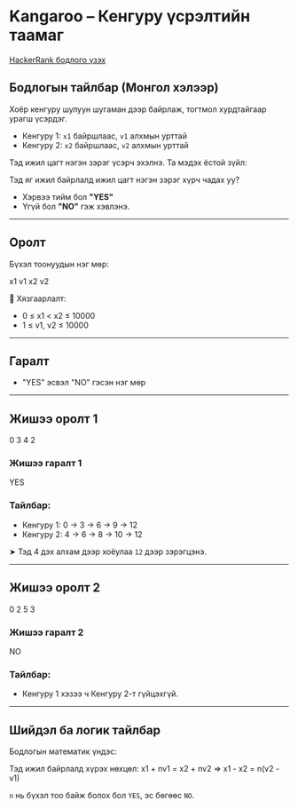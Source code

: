 #  Kangaroo – Кенгуру үсрэлтийн таамаг

[HackerRank бодлого үзэх](https://www.hackerrank.com/challenges/kangaroo/problem)

##  Бодлогын тайлбар (Монгол хэлээр)

Хоёр кенгуру шулуун шугаман дээр байрлаж, тогтмол хурдтайгаар урагш үсэрдэг.

- Кенгуру 1: `x1` байршлаас, `v1` алхмын урттай
- Кенгуру 2: `x2` байршлаас, `v2` алхмын урттай

Тэд ижил цагт нэгэн зэрэг үсэрч эхэлнэ. Та мэдэх ёстой зүйл:

Тэд яг ижил байрлалд ижил цагт нэгэн зэрэг хүрч чадах уу?

- Хэрвээ тийм бол **"YES"**
- Үгүй бол **"NO"** гэж хэвлэнэ.

---

## Оролт

Бүхэл тоонуудын нэг мөр:

x1 v1 x2 v2



📌 Хязгаарлалт:
- 0 ≤ x1 < x2 ≤ 10000
- 1 ≤ v1, v2 ≤ 10000

---

##  Гаралт

- "YES" эсвэл "NO" гэсэн нэг мөр

---

##  Жишээ оролт 1

0 3 4 2


###  Жишээ гаралт 1

YES



### Тайлбар:
- Кенгуру 1: 0 → 3 → 6 → 9 → 12
- Кенгуру 2: 4 → 6 → 8 → 10 → 12

➤ Тэд 4 дэх алхам дээр хоёулаа `12` дээр зэрэгцэнэ.

---

##  Жишээ оролт 2

0 2 5 3


### Жишээ гаралт 2

NO


### Тайлбар:
- Кенгуру 1 хэзээ ч Кенгуру 2-т гүйцэхгүй.

---

##  Шийдэл ба логик тайлбар

Бодлогын математик үндэс:

Тэд ижил байрлалд хүрэх нөхцөл:
x1 + nv1 = x2 + nv2
⇒ x1 - x2 = n(v2 - v1)

`n` нь бүхэл тоо байж болох бол `YES`, эс бөгөөс `NO`.